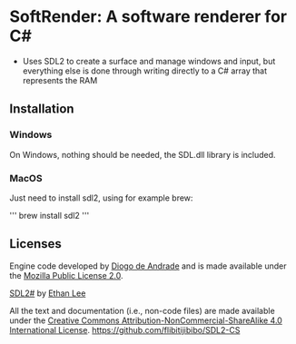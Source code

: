 # SoftRender: A software renderer for C#

* Uses SDL2 to create a surface and manage windows and input, but everything else is done through writing directly to a C# array that represents the RAM

## Installation

### Windows

On Windows, nothing should be needed, the SDL.dll library is included.

### MacOS

Just need to install sdl2, using for example brew:

'''
brew install sdl2
'''

## Licenses

Engine code developed by [Diogo de Andrade][DAndrade] and is made available under the [Mozilla Public License 2.0][MPLv2].

[SDL2#][SDL2#] by [Ethan Lee][ELee]

All the text and documentation (i.e., non-code files) are made available under
the [Creative Commons Attribution-NonCommercial-ShareAlike 4.0 International
License][CC BY-NC-SA 4.0].
https://github.com/flibitijibibo/SDL2-CS

[MPLv2]:https://opensource.org/licenses/MPL-2.0
[CC BY-NC-SA 4.0]:https://creativecommons.org/licenses/by-nc-sa/4.0/
[SDL2#]:https://github.com/flibitijibibo/SDL2-CS/blob/master/LICENSE
[ELee]:https://github.com/flibitijibibo
[DAndrade]:https://github.com/DiogoDeAndrade
